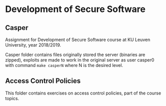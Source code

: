 # Development of Secure Software

## Casper

Assignment for Development of Secure Software course at KU Leuven University, year 2018/2019.

Casper folder contains files originally stored the server (binaries are zipped), exploits are made to work in the original server as user casper0 with command `make casperN` where N is the desired level.

## Access Control Policies

This folder contains exercises on access control policies, part of the course topics.
